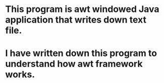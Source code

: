 # This program is awt windowed Java application that writes down text file.
# I have written down this program to understand how awt framework works.
